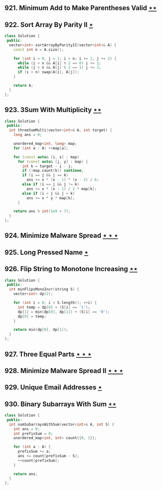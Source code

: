 ## 921. Minimum Add to Make Parentheses Valid [$\star\star$](https://leetcode.com/problems/minimum-add-to-make-parentheses-valid)

## 922. Sort Array By Parity II [$\star$](https://leetcode.com/problems/sort-array-by-parity-ii)

```cpp
class Solution {
 public:
  vector<int> sortArrayByParityII(vector<int>& A) {
    const int n = A.size();

    for (int i = 0, j = 1; i < n; i += 2, j += 2) {
      while (i < n && A[i] % 2 == 0) i += 2;
      while (j < n && A[j] % 2 == 1) j += 2;
      if (i < n) swap(A[i], A[j]);
    }

    return A;
  }
};
```

## 923. 3Sum With Multiplicity [$\star\star$](https://leetcode.com/problems/3sum-with-multiplicity)

```cpp
class Solution {
 public:
  int threeSumMulti(vector<int>& A, int target) {
    long ans = 0;

    unordered_map<int, long> map;
    for (int a : A) ++map[a];

    for (const auto& [i, x] : map)
      for (const auto& [j, y] : map) {
        int k = target - i - j;
        if (!map.count(k)) continue;
        if (i == j && j == k)
          ans += x * (x - 1) * (x - 2) / 6;
        else if (i == j && j != k)
          ans += x * (x - 1) / 2 * map[k];
        else if (i < j && j < k)
          ans += x * y * map[k];
      }

    return ans % int(1e9 + 7);
  }
};
```

## 924. Minimize Malware Spread [$\star\star\star$](https://leetcode.com/problems/minimize-malware-spread)

## 925. Long Pressed Name [$\star$](https://leetcode.com/problems/long-pressed-name)

## 926. Flip String to Monotone Increasing [$\star\star$](https://leetcode.com/problems/flip-string-to-monotone-increasing)

```cpp
class Solution {
 public:
  int minFlipsMonoIncr(string S) {
    vector<int> dp(2);

    for (int i = 0; i < S.length(); ++i) {
      int temp = dp[0] + (S[i] == '1');
      dp[1] = min(dp[0], dp[1]) + (S[i] == '0');
      dp[0] = temp;
    }

    return min(dp[0], dp[1]);
  }
};
```

## 927. Three Equal Parts [$\star\star\star$](https://leetcode.com/problems/three-equal-parts)

## 928. Minimize Malware Spread II [$\star\star\star$](https://leetcode.com/problems/minimize-malware-spread-ii)

## 929. Unique Email Addresses [$\star$](https://leetcode.com/problems/unique-email-addresses)

## 930. Binary Subarrays With Sum [$\star\star$](https://leetcode.com/problems/binary-subarrays-with-sum)

```cpp
class Solution {
 public:
  int numSubarraysWithSum(vector<int>& A, int S) {
    int ans = 0;
    int prefixSum = 0;
    unordered_map<int, int> count{{0, 1}};

    for (int a : A) {
      prefixSum += a;
      ans += count[prefixSum - S];
      ++count[prefixSum];
    }

    return ans;
  }
};
```
